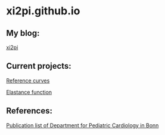 # xi2pi.github.io

## My blog:

[xi2pi](xi2pi.com)

## Current projects:

[Reference curves](https://xi2pi.github.io/reference-curves/)

[Elastance function](https://github.com/xi2pi/elastance-function/)

## References:

[Publication list of Department for Pediatric Cardiology in Bonn](https://xi2pi.github.io/PedCardio-Bonn/)

